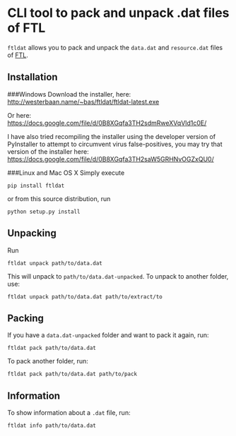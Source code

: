 CLI tool to pack and unpack .dat files of FTL
=============================================

`ftldat` allows you to pack and unpack the `data.dat` and `resource.dat`
files of [FTL](http://ftlgame.com).

Installation
------------
###Windows
Download the installer, here: http://westerbaan.name/~bas/ftldat/ftldat-latest.exe

Or here: https://docs.google.com/file/d/0B8XGqfa3TH2sdmRweXVqVld1c0E/

I have also tried recompiling the installer using the developer version of PyInstaller to attempt to circumvent virus false-positives, you may try that version of the installer here:
https://docs.google.com/file/d/0B8XGqfa3TH2saW5GRHNvOGZxQU0/



###Linux and Mac OS X
Simply execute

    pip install ftldat

or from this source distribution, run

    python setup.py install

Unpacking
---------
Run

    ftldat unpack path/to/data.dat

This will unpack to `path/to/data.dat-unpacked`.  To unpack to another
folder, use:

    ftldat unpack path/to/data.dat path/to/extract/to

Packing
-------
If you have a `data.dat-unpacked` folder and want to pack it again, run:

    ftldat pack path/to/data.dat

To pack another folder, run:

    ftldat pack path/to/data.dat path/to/pack

Information
-----------
To show information about a `.dat` file, run:

    ftldat info path/to/data.dat
